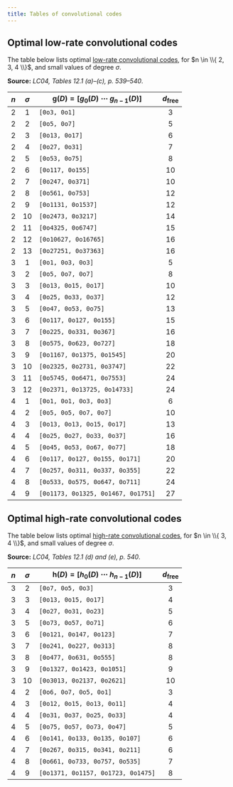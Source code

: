 ```yaml
---
title: Tables of convolutional codes
---
```


<h2 markdown id="low-rate">Optimal low-rate convolutional codes</h2>

The table below lists optimal [low-rate convolutional codes](/ref/LowRateConvolutionalCode), for $n \in \\{ 2, 3, 4 \\}$, and small values of degree $\sigma$.

**Source:** <cite>LC04, Tables 12.1 (a)–(c), p. 539–540</cite>.

| $n$ | $\sigma$ | $\mathbf{g}(D) = [g_0(D) ~ \cdots ~ g_{n-1}(D)]$ | $d_\mathrm{free}$ |
| :-: | :------: | ------------------------------------------------ | :---------------: |
| $2$ |   $1$    | `[0o3, 0o1]`                                     |        $3$        |
| $2$ |   $2$    | `[0o5, 0o7]`                                     |        $5$        |
| $2$ |   $3$    | `[0o13, 0o17]`                                   |        $6$        |
| $2$ |   $4$    | `[0o27, 0o31]`                                   |        $7$        |
| $2$ |   $5$    | `[0o53, 0o75]`                                   |        $8$        |
| $2$ |   $6$    | `[0o117, 0o155]`                                 |       $10$        |
| $2$ |   $7$    | `[0o247, 0o371]`                                 |       $10$        |
| $2$ |   $8$    | `[0o561, 0o753]`                                 |       $12$        |
| $2$ |   $9$    | `[0o1131, 0o1537]`                               |       $12$        |
| $2$ |   $10$   | `[0o2473, 0o3217]`                               |       $14$        |
| $2$ |   $11$   | `[0o4325, 0o6747]`                               |       $15$        |
| $2$ |   $12$   | `[0o10627, 0o16765]`                             |       $16$        |
| $2$ |   $13$   | `[0o27251, 0o37363]`                             |       $16$        |
| $3$ |   $1$    | `[0o1, 0o3, 0o3]`                                |        $5$        |
| $3$ |   $2$    | `[0o5, 0o7, 0o7]`                                |        $8$        |
| $3$ |   $3$    | `[0o13, 0o15, 0o17]`                             |       $10$        |
| $3$ |   $4$    | `[0o25, 0o33, 0o37]`                             |       $12$        |
| $3$ |   $5$    | `[0o47, 0o53, 0o75]`                             |       $13$        |
| $3$ |   $6$    | `[0o117, 0o127, 0o155]`                          |       $15$        |
| $3$ |   $7$    | `[0o225, 0o331, 0o367]`                          |       $16$        |
| $3$ |   $8$    | `[0o575, 0o623, 0o727]`                          |       $18$        |
| $3$ |   $9$    | `[0o1167, 0o1375, 0o1545]`                       |       $20$        |
| $3$ |   $10$   | `[0o2325, 0o2731, 0o3747]`                       |       $22$        |
| $3$ |   $11$   | `[0o5745, 0o6471, 0o7553]`                       |       $24$        |
| $3$ |   $12$   | `[0o2371, 0o13725, 0o14733]`                     |       $24$        |
| $4$ |   $1$    | `[0o1, 0o1, 0o3, 0o3]`                           |        $6$        |
| $4$ |   $2$    | `[0o5, 0o5, 0o7, 0o7]`                           |       $10$        |
| $4$ |   $3$    | `[0o13, 0o13, 0o15, 0o17]`                       |       $13$        |
| $4$ |   $4$    | `[0o25, 0o27, 0o33, 0o37]`                       |       $16$        |
| $4$ |   $5$    | `[0o45, 0o53, 0o67, 0o77]`                       |       $18$        |
| $4$ |   $6$    | `[0o117, 0o127, 0o155, 0o171]`                   |       $20$        |
| $4$ |   $7$    | `[0o257, 0o311, 0o337, 0o355]`                   |       $22$        |
| $4$ |   $8$    | `[0o533, 0o575, 0o647, 0o711]`                   |       $24$        |
| $4$ |   $9$    | `[0o1173, 0o1325, 0o1467, 0o1751]`               |       $27$        |

<h2 markdown id="high-rate">Optimal high-rate convolutional codes</h2>

The table below lists optimal [high-rate convolutional codes](/ref/HighRateConvolutionalCode), for $n \in \\{ 3, 4 \\}$, and small values of degree $\sigma$.

**Source:** <cite>LC04, Tables 12.1 (d) and (e), p. 540</cite>.

| $n$ | $\sigma$ | $\mathbf{h}(D) = [h_0(D) ~ \cdots ~ h_{n-1}(D)]$ | $d_\mathrm{free}$ |
| :-: | :------: | ------------------------------------------------ | :---------------: |
| $3$ |   $2$    | `[0o7, 0o5, 0o3]`                                |        $3$        |
| $3$ |   $3$    | `[0o13, 0o15, 0o17]`                             |        $4$        |
| $3$ |   $4$    | `[0o27, 0o31, 0o23]`                             |        $5$        |
| $3$ |   $5$    | `[0o73, 0o57, 0o71]`                             |        $6$        |
| $3$ |   $6$    | `[0o121, 0o147, 0o123]`                          |        $7$        |
| $3$ |   $7$    | `[0o241, 0o227, 0o313]`                          |        $8$        |
| $3$ |   $8$    | `[0o477, 0o631, 0o555]`                          |        $8$        |
| $3$ |   $9$    | `[0o1327, 0o1423, 0o1051]`                       |        $9$        |
| $3$ |   $10$   | `[0o3013, 0o2137, 0o2621]`                       |       $10$        |
| $4$ |   $2$    | `[0o6, 0o7, 0o5, 0o1]`                           |        $3$        |
| $4$ |   $3$    | `[0o12, 0o15, 0o13, 0o11]`                       |        $4$        |
| $4$ |   $4$    | `[0o31, 0o37, 0o25, 0o33]`                       |        $4$        |
| $4$ |   $5$    | `[0o75, 0o57, 0o73, 0o47]`                       |        $5$        |
| $4$ |   $6$    | `[0o141, 0o133, 0o135, 0o107]`                   |        $6$        |
| $4$ |   $7$    | `[0o267, 0o315, 0o341, 0o211]`                   |        $6$        |
| $4$ |   $8$    | `[0o661, 0o733, 0o757, 0o535]`                   |        $7$        |
| $4$ |   $9$    | `[0o1371, 0o1157, 0o1723, 0o1475]`               |        $8$        |
